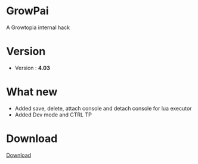 # GrowPai
A Growtopia internal hack
# Version
* Version : <b>4.03</b>
# What new
* Added save, delete, attach console and detach console for lua executor
* Added Dev mode and CTRL TP 
# Download
[Download](https://carapedi.id/naRFNPT5OI)
